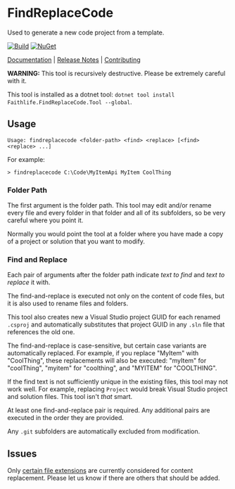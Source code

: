 # FindReplaceCode

Used to generate a new code project from a template.

[![Build](https://github.com/Faithlife/RepoName/workflows/Build/badge.svg)](https://github.com/Faithlife/RepoName/actions?query=workflow%3ABuild) [![NuGet](https://img.shields.io/nuget/v/FindReplaceCode.svg)](https://www.nuget.org/packages/FindReplaceCode)

[Documentation](https://faithlife.github.io/FindReplaceCode/) | [Release Notes](https://github.com/Faithlife/FindReplaceCode/blob/master/ReleaseNotes.md) | [Contributing](https://github.com/Faithlife/FindReplaceCode/blob/master/CONTRIBUTING.md)

**WARNING:** This tool is recursively destructive. Please be extremely careful with it.

This tool is installed as a dotnet tool: `dotnet tool install Faithlife.FindReplaceCode.Tool --global`.

## Usage

```
Usage: findreplacecode <folder-path> <find> <replace> [<find> <replace> ...]
```

For example:

```
> findreplacecode C:\Code\MyItemApi MyItem CoolThing
```

### Folder Path

The first argument is the folder path. This tool may edit and/or rename every file and every folder in that folder and all of its subfolders, so be very careful where you point it.

Normally you would point the tool at a folder where you have made a copy of a project or solution that you want to modify.

### Find and Replace

Each pair of arguments after the folder path indicate *text to find* and *text to replace* it with.

The find-and-replace is executed not only on the content of code files, but it is also used to rename files and folders.

This tool also creates new a Visual Studio project GUID for each renamed `.csproj` and automatically substitutes that project GUID in any `.sln` file that references the old one.

The find-and-replace is case-sensitive, but certain case variants are automatically replaced. For example, if you replace "MyItem" with "CoolThing", these replacements will also be executed: "myItem" for "coolThing", "myitem" for "coolthing", and "MYITEM" for "COOLTHING".

If the find text is not sufficiently unique in the existing files, this tool may not work well. For example, replacing `Project` would break Visual Studio project and solution files. This tool isn't *that* smart.

At least one find-and-replace pair is required. Any additional pairs are executed in the order they are provided.

Any `.git` subfolders are automatically excluded from modification.

## Issues

Only [certain file extensions](src/FindReplaceCode/ProgramSettings.cs) are currently considered for content replacement. Please let us know if there are others that should be added.
